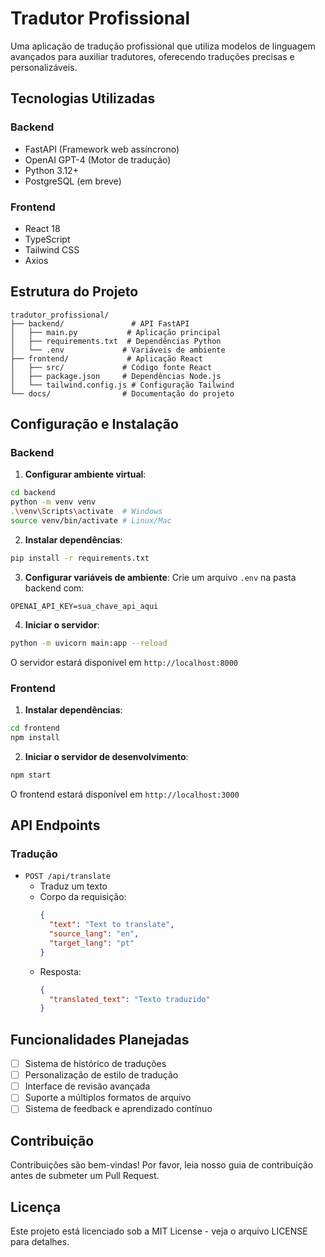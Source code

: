 # Tradutor Profissional

Uma aplicação de tradução profissional que utiliza modelos de linguagem avançados para auxiliar tradutores, oferecendo traduções precisas e personalizáveis.

## Tecnologias Utilizadas

### Backend
- FastAPI (Framework web assíncrono)
- OpenAI GPT-4 (Motor de tradução)
- Python 3.12+
- PostgreSQL (em breve)

### Frontend
- React 18
- TypeScript
- Tailwind CSS
- Axios

## Estrutura do Projeto

```
tradutor_profissional/
├── backend/               # API FastAPI
│   ├── main.py           # Aplicação principal
│   ├── requirements.txt  # Dependências Python
│   └── .env             # Variáveis de ambiente
├── frontend/             # Aplicação React
│   ├── src/             # Código fonte React
│   ├── package.json     # Dependências Node.js
│   └── tailwind.config.js # Configuração Tailwind
└── docs/                # Documentação do projeto
```

## Configuração e Instalação

### Backend

1. **Configurar ambiente virtual**:
```bash
cd backend
python -m venv venv
.\venv\Scripts\activate  # Windows
source venv/bin/activate # Linux/Mac
```

2. **Instalar dependências**:
```bash
pip install -r requirements.txt
```

3. **Configurar variáveis de ambiente**:
Crie um arquivo `.env` na pasta backend com:
```env
OPENAI_API_KEY=sua_chave_api_aqui
```

4. **Iniciar o servidor**:
```bash
python -m uvicorn main:app --reload
```

O servidor estará disponível em `http://localhost:8000`

### Frontend

1. **Instalar dependências**:
```bash
cd frontend
npm install
```

2. **Iniciar o servidor de desenvolvimento**:
```bash
npm start
```

O frontend estará disponível em `http://localhost:3000`

## API Endpoints

### Tradução
- `POST /api/translate`
  - Traduz um texto
  - Corpo da requisição:
    ```json
    {
      "text": "Text to translate",
      "source_lang": "en",
      "target_lang": "pt"
    }
    ```
  - Resposta:
    ```json
    {
      "translated_text": "Texto traduzido"
    }
    ```

## Funcionalidades Planejadas

- [ ] Sistema de histórico de traduções
- [ ] Personalização de estilo de tradução
- [ ] Interface de revisão avançada
- [ ] Suporte a múltiplos formatos de arquivo
- [ ] Sistema de feedback e aprendizado contínuo

## Contribuição

Contribuições são bem-vindas! Por favor, leia nosso guia de contribuição antes de submeter um Pull Request.

## Licença

Este projeto está licenciado sob a MIT License - veja o arquivo LICENSE para detalhes.

